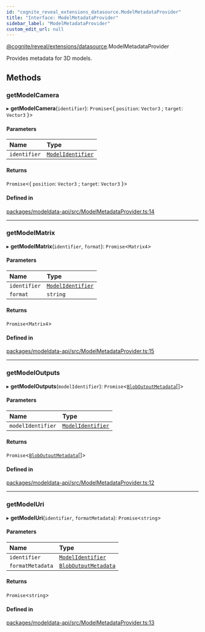 ```yaml
---
id: "cognite_reveal_extensions_datasource.ModelMetadataProvider"
title: "Interface: ModelMetadataProvider"
sidebar_label: "ModelMetadataProvider"
custom_edit_url: null
---
```


[@cognite/reveal/extensions/datasource](../modules/cognite_reveal_extensions_datasource.md).ModelMetadataProvider

Provides metadata for 3D models.

## Methods

### getModelCamera

▸ **getModelCamera**(`identifier`): `Promise`<{ `position`: `Vector3` ; `target`: `Vector3`  }\>

#### Parameters

| Name | Type |
| :------ | :------ |
| `identifier` | [`ModelIdentifier`](cognite_reveal_extensions_datasource.ModelIdentifier.md) |

#### Returns

`Promise`<{ `position`: `Vector3` ; `target`: `Vector3`  }\>

#### Defined in

[packages/modeldata-api/src/ModelMetadataProvider.ts:14](https://github.com/cognitedata/reveal/blob/71be00fcc/viewer/packages/modeldata-api/src/ModelMetadataProvider.ts#L14)

___

### getModelMatrix

▸ **getModelMatrix**(`identifier`, `format`): `Promise`<`Matrix4`\>

#### Parameters

| Name | Type |
| :------ | :------ |
| `identifier` | [`ModelIdentifier`](cognite_reveal_extensions_datasource.ModelIdentifier.md) |
| `format` | `string` |

#### Returns

`Promise`<`Matrix4`\>

#### Defined in

[packages/modeldata-api/src/ModelMetadataProvider.ts:15](https://github.com/cognitedata/reveal/blob/71be00fcc/viewer/packages/modeldata-api/src/ModelMetadataProvider.ts#L15)

___

### getModelOutputs

▸ **getModelOutputs**(`modelIdentifier`): `Promise`<[`BlobOutputMetadata`](cognite_reveal_extensions_datasource.BlobOutputMetadata.md)[]\>

#### Parameters

| Name | Type |
| :------ | :------ |
| `modelIdentifier` | [`ModelIdentifier`](cognite_reveal_extensions_datasource.ModelIdentifier.md) |

#### Returns

`Promise`<[`BlobOutputMetadata`](cognite_reveal_extensions_datasource.BlobOutputMetadata.md)[]\>

#### Defined in

[packages/modeldata-api/src/ModelMetadataProvider.ts:12](https://github.com/cognitedata/reveal/blob/71be00fcc/viewer/packages/modeldata-api/src/ModelMetadataProvider.ts#L12)

___

### getModelUri

▸ **getModelUri**(`identifier`, `formatMetadata`): `Promise`<`string`\>

#### Parameters

| Name | Type |
| :------ | :------ |
| `identifier` | [`ModelIdentifier`](cognite_reveal_extensions_datasource.ModelIdentifier.md) |
| `formatMetadata` | [`BlobOutputMetadata`](cognite_reveal_extensions_datasource.BlobOutputMetadata.md) |

#### Returns

`Promise`<`string`\>

#### Defined in

[packages/modeldata-api/src/ModelMetadataProvider.ts:13](https://github.com/cognitedata/reveal/blob/71be00fcc/viewer/packages/modeldata-api/src/ModelMetadataProvider.ts#L13)
